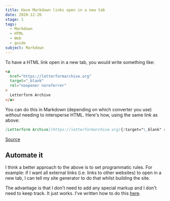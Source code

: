```yaml
---
title: Have Markdown links open in a new tab
date: 2020-12-26
stage: 1
tags:
  - Markdown
  - HTML
  - Web
  - guide
subject: Markdown
---
```


To have a HTML link open in a new tab, you would write something like:

```html
<a
  href="https://letterformarchive.org"
  target="_blank"
  rel="noopener noreferrer"
>
  Letterform Archive
</a>
```

You can do this in Markdown (depending on which converter you use) _without_ needing to intersperse HTML. Here's how, using the same link as above:

```md
[Letterform Archive](https://letterformarchive.org){:target="\_blank" rel="noopener noreferrer"}
```

[Source](https://michaelabrahamsen.com/posts/open-markdown-links-in-a-new-tab/)

## Automate it

I think a better approach to the above is to set programmatic rules. For example: if I want all external links (i.e. links to other websites) to open in a new tab, I can tell my site generator to do that whilst building the site.

The advantage is that I don't need to add any special markup and I don't need to keep track. It just works. I've written how to do this [here](/new-tab-links).
